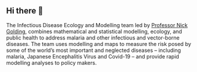 ## Hi there 👋

The Infectious Disease Ecology and Modelling team led by [Professor Nick Golding](https://github.com/goldingn), combines mathematical and statistical modelling, ecology, and public health to address malaria and other infectious and vector-borne diseases. 
The team uses modelling and maps to measure the risk posed by some of the world’s most important and neglected diseases – including malaria, Japanese Encephalitis Virus and Covid-19 – and provide rapid modelling analyses to policy makers.
